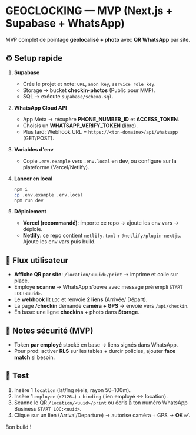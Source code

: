 # GEOCLOCKING — MVP (Next.js + Supabase + WhatsApp)

MVP complet de pointage **géolocalisé + photo** avec **QR WhatsApp** par site.

## ⚙️ Setup rapide

1) **Supabase**
   - Crée le projet et note: `URL`, `anon key`, `service role key`.
   - Storage → bucket **checkin-photos** (Public pour MVP).
   - SQL → exécute `supabase/schema.sql`.

2) **WhatsApp Cloud API**
   - App Meta → récupère **PHONE_NUMBER_ID** et **ACCESS_TOKEN**.
   - Choisis un **WHATSAPP_VERIFY_TOKEN** (libre).
   - Plus tard: Webhook URL = `https://<ton-domaine>/api/whatsapp` (GET/POST).

3) **Variables d'env**
   - Copie `.env.example` vers `.env.local` en dev, ou configure sur la plateforme (Vercel/Netlify).

4) **Lancer en local**
   ```bash
   npm i
   cp .env.example .env.local
   npm run dev
   ```

5) **Déploiement**
   - **Vercel (recommandé)**: importe ce repo → ajoute les env vars → déploie.
   - **Netlify**: ce repo contient `netlify.toml` + `@netlify/plugin-nextjs`. Ajoute les env vars puis build.

## 🧭 Flux utilisateur

- **Affiche QR par site**: `/location/<uuid>/print` → imprime et colle sur place.
- Employé **scanne** → WhatsApp s’ouvre avec message prérempli `START LOC:<uuid>`.
- Le **webhook** lit `LOC` et renvoie **2 liens** (Arrivée/ Départ).
- La page **/checkin** demande **caméra + GPS** → envoie vers `/api/checkin`.
- En base: une ligne **checkins** + photo dans **Storage**.

## 🔐 Notes sécurité (MVP)
- Token **par employé** stocké en base → liens signés dans WhatsApp.
- Pour prod: activer **RLS** sur les tables + durcir policies, ajouter **face match** si besoin.

## 🧪 Test
1. Insère 1 `location` (lat/lng réels, rayon 50–100m).
2. Insère 1 `employee` (`+2126…`) + `binding` (lien employé ↔ location).
3. Scanne le QR `/location/<uuid>/print` ou écris à ton numéro WhatsApp Business `START LOC:<uuid>`.
4. Clique sur un lien (Arrival/Departure) → autorise caméra + GPS → **OK ✅**.

Bon build !
